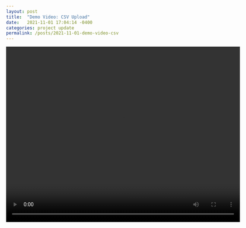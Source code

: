 ```yaml
---
layout: post
title:  "Demo Video: CSV Upload"
date:   2021-11-01 17:04:14 -0400
categories: project update
permalink: /posts/2021-11-01-demo-video-csv
---
```


<video width="640" height="480" controls>
  <source src="{{ site.baseurl }}/images/zoom_2.mp4" type="video/mp4">
Your browser does not support the video tag.
</video> 
